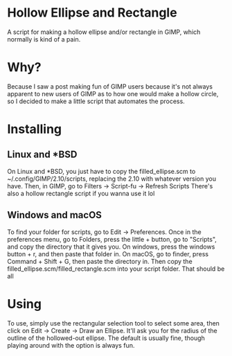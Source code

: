 # Hollow Ellipse and Rectangle
A script for making a hollow ellipse and/or rectangle in GIMP, which normally is kind of a pain. 

# Why?
Because I saw a post making fun of GIMP users because it's not always apparent to new users of GIMP as to how one would make a hollow circle, so I decided to make a little script that automates the process.

# Installing
## Linux and \*BSD
On Linux and \*BSD, you just have to copy the filled_ellipse.scm to ~/.config/GIMP/2.10/scripts, replacing the 2.10 with whatever version you have. Then, in GIMP, go to Filters -> Script-fu -> Refresh Scripts There's also a hollow rectangle script if you wanna use it lol

## Windows and macOS
To find your folder for scripts, go to Edit -> Preferences. Once in the preferences menu, go to Folders, press the little + button, go to "Scripts", and copy the directory that it gives you. On windows, press the windows button + r, and then paste that folder in. On macOS, go to finder, press Command + Shift + G, then paste the directory in. Then copy the filled_ellipse.scm/filled_rectangle.scm into your script folder. That should be all

# Using
To use, simply use the rectangular selection tool to select some area, then click on Edit -> Create -> Draw an Ellipse. It'll ask you for the radius of the outline of the hollowed-out ellipse. The default is usually fine, though playing around with the option is always fun.
